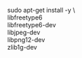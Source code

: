 sudo apt-get install -y \              
libfreetype6 \
libfreetype6-dev \
libjpeg-dev \
libpng12-dev \
zlib1g-dev
